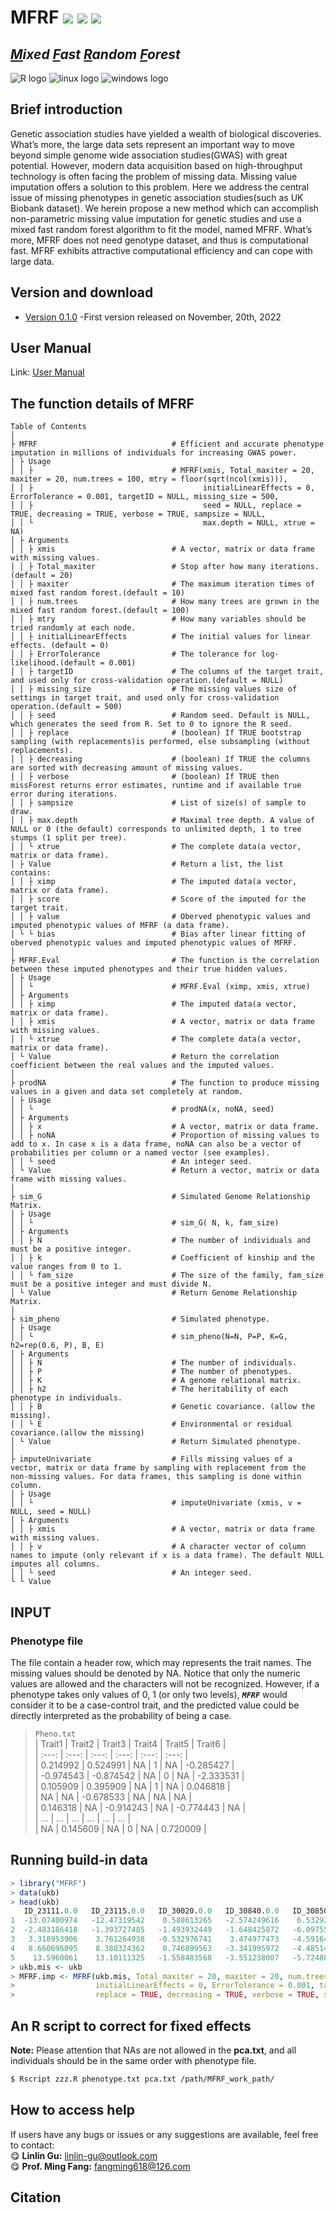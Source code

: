 # MFRF [![](https://img.shields.io/badge/Issues-%2B-brightgreen.svg)](https://github.com/GuLinLin-JMU/MFRF/issues) [![](https://img.shields.io/badge/Release-v1.1.0-important.svg)](https://github.com/GuLinLin-JMU/MFRF/commits/master) [![](https://img.shields.io/badge/license-GPL3.0-blue.svg)](https://github.com/GuLinLin-JMU/MFRF/blob/master/LICENSE)<br>

## *[M](https://github.com/GuLinLin-JMU/MFRF/)ixed [F](https://github.com/GuLinLin-JMU/MFRF/)ast [R](https://github.com/GuLinLin-JMU/MFRF/)andom [F](https://github.com/GuLinLin-JMU/MFRF/)orest*<br>

![](https://halobi.com/wp-content/uploads/2016/08/r_logo.png "R logo")
![](https://encrypted-tbn2.gstatic.com/images?q=tbn:ANd9GcSvCvZWbl922EJkjahQ5gmTpcvsYr3ujQBpMdyX-YG99vGWfTAmfw "linux logo")
![](https://encrypted-tbn3.gstatic.com/images?q=tbn:ANd9GcS3RzhXKSfXpWhWhvClckwi1Llj1j3HvjKpjvU8CQv4cje23TwS "windows logo")

## Brief introduction <br>
Genetic association studies have yielded a wealth of biological discoveries. 
What’s more, the large data sets represent an important way to move beyond 
simple genome wide association studies(GWAS) with great potential. However, 
modern data acquisition based on high-throughput technology is often facing 
the problem of missing data. Missing value imputation offers a solution to 
this problem. Here we address the central issue of missing phenotypes in 
genetic association studies(such as UK Biobank dataset). We herein propose 
a new method which can accomplish non-parametric missing value imputation 
for genetic studies and use a mixed fast random forest algorithm to fit 
the model, named MFRF. What’s more, MFRF does not need genotype dataset, 
and thus is computational fast. MFRF exhibits attractive computational 
efficiency and can cope with large data.

## Version and download <br>
* [Version 0.1.0](https://github.com/GuLinLin-JMU/MFRF/archive/master.zip) -First version released on November, 20th, 2022<br>
## User Manual <br>
Link: [User Manual](https://github.com/GuLinLin-JMU/MFRF/blob/master/MFRF_User_Manual.pdf)
## The function details of MFRF <br>
```
Table of Contents            
│
├ MFRF                              # Efficient and accurate phenotype imputation in millions of individuals for increasing GWAS power.
│ ├ Usage                          
│ │ ├                               # MFRF(xmis, Total_maxiter = 20, maxiter = 20, num.trees = 100, mtry = floor(sqrt(ncol(xmis))),
│ │ ├                                      initialLinearEffects = 0, ErrorTolerance = 0.001, targetID = NULL, missing_size = 500, 
│ │ ├                                      seed = NULL, replace = TRUE, decreasing = TRUE, verbose = TRUE, sampsize = NULL, 
│ │ └                                      max.depth = NULL, xtrue = NA)
│ ├ Arguments
│ │ ├ xmis                          # A vector, matrix or data frame with missing values.
│ │ ├ Total_maxiter                 # Stop after how many iterations.(default = 20)
│ │ ├ maxiter                       # The maximum iteration times of mixed fast random forest.(default = 10)       
│ │ ├ num.trees                     # How many trees are grown in the mixed fast random forest.(default = 100)
│ │ ├ mtry                          # How many variables should be tried randomly at each node.
│ │ ├ initialLinearEffects          # The initial values for linear effects. (default = 0)
│ │ ├ ErrorTolerance                # The tolerance for log-likelihood.(default = 0.001)
│ │ ├ targetID                      # The columns of the target trait, and used only for cross-validation operation.(default = NULL)
│ │ ├ missing_size                  # The missing values size of settings in target trait, and used only for cross-validation operation.(default = 500)
│ │ ├ seed                          # Random seed. Default is NULL, which generates the seed from R. Set to 0 to ignore the R seed.
│ │ ├ replace                       # (boolean) If TRUE bootstrap sampling (with replacements)is performed, else subsampling (without replacements).
│ │ ├ decreasing                    # (boolean) If TRUE the columns are sorted with decreasing amount of missing values.
│ │ ├ verbose                       # (boolean) If TRUE then missForest returns error estimates, runtime and if available true error during iterations.
│ │ ├ sampsize                      # List of size(s) of sample to draw.
│ │ ├ max.depth                     # Maximal tree depth. A value of NULL or 0 (the default) corresponds to unlimited depth, 1 to tree stumps (1 split per tree).
│ │ └ xtrue                         # The complete data(a vector, matrix or data frame).
│ ├ Value                           # Return a list, the list contains:
│ │ ├ ximp	                        # The imputed data(a vector, matrix or data frame).
│ │ ├ score	                        # Score of the imputed for the target trait.
│ │ ├ value                         # Oberved phenotypic values and imputed phenotypic values of MFRF (a data frame).
│ └ └ bias                          # Bias after linear fitting of oberved phenotypic values and imputed phenotypic values of MFRF.
│ 
├ MFRF.Eval                         # The function is the correlation between these imputed phenotypes and their true hidden values.
│ ├ Usage
│ │ └                               # MFRF.Eval (ximp, xmis, xtrue)
│ ├ Arguments
│ │ ├ ximp                          # The imputed data(a vector, matrix or data frame).
│ │ ├ xmis                          # A vector, matrix or data frame with missing values.
│ │ └ xtrue                         # The complete data(a vector, matrix or data frame).
│ └ Value                           # Return the correlation coefficient between the real values and the imputed values.
│ 	                        
├ prodNA                            # The function to produce missing values in a given and data set completely at random.
│ ├ Usage                          
│ │ └                               # prodNA(x, noNA, seed)
│ ├ Arguments
│ │ ├ x                             # A vector, matrix or data frame.
│ │ ├ noNA                          # Proportion of missing values to add to x. In case x is a data frame, noNA can also be a vector of probabilities per column or a named vector (see examples).
│ │ └ seed                          # An integer seed.
│ └ Value                           # Return a vector, matrix or data frame with missing values.
│
├ sim_G                             # Simulated Genome Relationship Matrix.
│ ├ Usage                         
│ │ └                               # sim_G( N, k, fam_size) 
│ ├ Arguments  
│ │ ├ N                             # The number of individuals and must be a positive integer.
│ │ ├ k                             # Coefficient of kinship and the value ranges from 0 to 1.
│ │ └ fam_size                      # The size of the family, fam_size must be a positive integer and must divide N.
│ └ Value                           # Return Genome Relationship Matrix.
│
├ sim_pheno                         # Simulated phenotype.
│ ├ Usage                         
│ │ └                               # sim_pheno(N=N, P=P, K=G, h2=rep(0.6, P), B, E)
│ ├ Arguments  
│ │ ├ N                             # The number of individuals.
│ │ ├ P                             # The number of phenotypes.
│ │ ├ K                             # A genome relational matrix.
│ │ ├ h2                            # The heritability of each phenotype in individuals.
│ │ ├ B                             # Genetic covariance. (allow the missing).
│ │ └ E                             # Environmental or residual covariance.(allow the missing)
│ └ Value                           # Return Simulated phenotype.
│
├ imputeUnivariate                  # Fills missing values of a vector, matrix or data frame by sampling with replacement from the non-missing values. For data frames, this sampling is done within column.
│ ├ Usage                         
│ │ └                               # imputeUnivariate (xmis, v = NULL, seed = NULL)
│ ├ Arguments
│ │ ├ xmis                          # A vector, matrix or data frame with missing values.
│ │ ├ v                             # A character vector of column names to impute (only relevant if x is a data frame). The default NULL imputes all columns.
│ │ └ seed                          # An integer seed.
└ └ Value                             
```
## INPUT
### Phenotype file
The file contain a header row, which may represents the trait names. The missing values should be denoted by NA. 
Notice that only the numeric values are allowed and the characters will not be recognized. However, if a phenotype 
takes only values of 0, 1 (or only two levels), ***`MFRF`*** would consider it to be a case-control trait, 
and the predicted value could be directly interpreted as the probability of being a case. <br>
> `Pheno.txt` <br>
| Trait1 | Trait2 | Trait3 | Trait4 | Trait5 | Trait6 | <br>
| :---: | :---: |  :---: |  :---: |  :---: | :---: | <br>
| 0.214992 | 0.524991 | NA | 1 | NA | -0.285427 | <br>
| -0.974543 | -0.874542 | NA | 0 | NA | -2.333531 | <br>
| 0.105909 | 0.395909 | NA | 1 | NA | 0.046818 |<br>
| NA | NA | -0.678533 | NA | NA | NA |<br>
| 0.146318 | NA | -0.914243 | NA | -0.774443 | NA |<br>
| ... | ... | ... | ... | ... | ... |<br>
| NA | 0.145609 | NA | 0 | NA | 0.720009 |<br>

## Running build-in data <br>
```R
> library("MFRF")
> data(ukb)
> head(ukb)
   ID_23111.0.0   ID_23115.0.0   ID_30020.0.0   ID_30840.0.0   ID_30850.0.0     ID_50.0.0   ID_30660.0.0   ID_30690.0.0
1  -13.07400974   -12.47319542    0.588613265   -2.574249616    6.532921148   9.798340249   -0.765743678    0.059914511
2  -2.483186418   -1.393727485   -1.493932449   -1.648425872   -6.097557807   0.010440626   -0.534436706    0.264419892
3   3.318953906    3.761264938   -0.532976741    3.474977473   -4.591645791  -0.557710801    0.993769937   -0.688824646
4   8.660696095    8.388324362    0.746899563   -3.341995972   -4.485148772   -4.41061568   -0.640711383    2.931062553
5    13.5960061    13.10111325   -1.558483568   -3.551238007   -5.724882243  -2.582869264        NA        -1.551938619
> ukb.mis <- ukb
> MFRF.imp <- MFRF(ukb.mis, Total_maxiter = 20, maxiter = 20, num.trees = 100, mtry = floor(sqrt(ncol(ukb.mis))), 
>                  initialLinearEffects = 0, ErrorTolerance = 0.001, targetID = 7, missing_size = 500, seed = 123, 
>                  replace = TRUE, decreasing = TRUE, verbose = TRUE, sampsize = NULL, max.depth = NULL, xtrue = NA) 
```

## An R script to correct for fixed effects <br>
**Note:** Please attention that NAs are not allowed in the **pca.txt**,  and all individuals should be in the same order with phenotype file.
```bash
$ Rscript zzz.R phenotype.txt pca.txt /path/MFRF_work_path/
```

## How to access help <br>
If users have any bugs or issues or any suggestions are available, feel free to contact:<br>
:yum: **Linlin Gu:** linlin-gu@outlook.com <br>
:yum: **Prof. Ming Fang:** fangming618@126.com <br>

## Citation <br>
